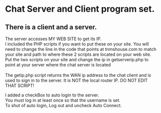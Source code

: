 # Chat Server and Client program set.

## There is a client and a server.</br>

The server accesses MY WEB SITE to get its IP.</br>
I included the PHP scripts if you want to put these on your site.
You will need to change the line in the code that points at tnmshouse.com to match your site and path to where these 2 scripts are located on your web site.</br>
Put the two scripts on your site and change the ip in getserverip.php to point at your server where the chat server is located</br></br>
The getip.php script returns the WAN ip address to the chat client and is used to sign in to the server. It is NOT the local router IP. DO NOT EDIT THAT SCRIPT!</br>


I added a checkBox to auto login to the server.</br>
You must log in at least once so that the username is set.</br>
To shut of auto login, Log out and uncheck Auto Connect.
